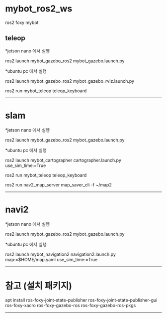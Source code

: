 # mybot_ros2_ws

ros2 foxy mybot

## teleop

*jetson nano 에서 실헹

ros2 launch mybot_gazebo_ros2 mybot_gazebo.launch.py


*ubuntu pc 에서 실행

ros2 launch mybot_gazebo_ros2 mybot_gazebo_rviz.launch.py

ros2 run mybot_teleop teleop_keyboard

-----------------

# slam
*jetson nano 에서 실헹

ros2 launch mybot_gazebo_ros2 mybot_gazebo.launch.py


*ubuntu pc 에서 실행

ros2 launch mybot_cartographer cartographer.launch.py use_sim_time:=True

ros2 run mybot_teleop teleop_keyboard

ros2 run nav2_map_server map_saver_cli -f ~/map2


-------------------

# navi2
*jetson nano 에서 실헹

ros2 launch mybot_gazebo_ros2 mybot_gazebo.launch.py


*ubuntu pc 에서 실행

ros2 launch mybot_navigation2 navigation2.launch.py map:=$HOME/map.yaml use_sim_time:=True

-------------------------------------

# 참고 (설치 패키지)

apt install ros-foxy-joint-state-publisher ros-foxy-joint-state-publisher-gui ros-foxy-xacro ros-foxy-gazebo-ros ros-foxy-gazebo-ros-pkgs


---------------------------








